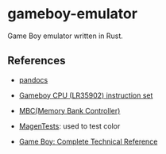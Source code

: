 # gameboy-emulator

Game Boy emulator written in Rust.

## References

- [pandocs](https://gbdev.io/pandocs)

- [Gameboy CPU (LR35902) instruction set](https://www.pastraiser.com/cpu/gameboy/gameboy_opcodes.html)

- [MBC(Memory Bank Controller)](https://gbdev.gg8.se/wiki/articles/Memory_Bank_Controllers)

- [MagenTests](https://github.com/alloncm/MagenTests): used to test color

- [Game Boy: Complete Technical Reference](https://gekkio.fi/files/gb-docs/gbctr.pdf)
